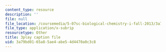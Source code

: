 ```yaml
---
content_type: resource
description: ''
file: null
file_location: /coursemedia/5-07sc-biological-chemistry-i-fall-2013/3a79bd0165a85ae4abe54d4470a0c3c8_ddt1KuSdoOg.vtt
file_type: application/x-subrip
resourcetype: Other
title: 3play caption file
uid: 3a79bd01-65a8-5ae4-abe5-4d4470a0c3c8
---
```

